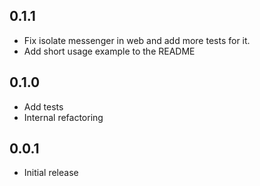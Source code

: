 ## 0.1.1
- Fix isolate messenger in web and add more tests for it.
- Add short usage example to the README

## 0.1.0

- Add tests
- Internal refactoring

## 0.0.1

- Initial release
